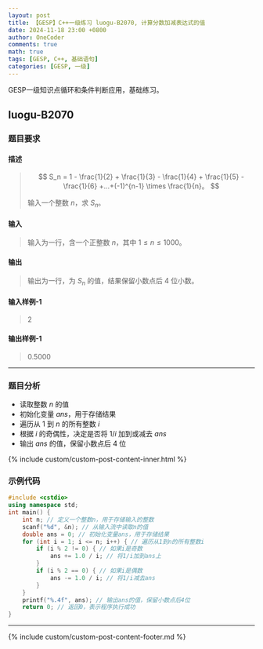```yaml
---
layout: post
title: 【GESP】C++一级练习 luogu-B2070, 计算分数加减表达式的值
date: 2024-11-18 23:00 +0800
author: OneCoder
comments: true
math: true
tags: [GESP, C++, 基础语句]
categories: [GESP, 一级]
---
```

GESP一级知识点循环和条件判断应用，基础练习。

<!--more-->

## luogu-B2070

### 题目要求

#### 描述

>$$
>S_n = 1 - \frac{1}{2} + \frac{1}{3} - \frac{1}{4} + \frac{1}{5} - \frac{1}{6} +...+(-1)^{n-1} \times \frac{1}{n}。
>$$
>
>输入一个整数 $n$，求 $S_n$。

#### 输入

>输入为一行，含一个正整数 $n$，其中 $1 \leq n \leq 1000$。

#### 输出

>输出为一行，为 $S_n$ 的值，结果保留小数点后 $4$ 位小数。

#### 输入样例-1

>2

#### 输出样例-1

>0.5000

---

### 题目分析

- 读取整数 $n$ 的值
- 初始化变量 $ans$，用于存储结果
- 遍历从 $1$ 到 $n$ 的所有整数 $i$
- 根据 $i$ 的奇偶性，决定是否将 $1/i$ 加到或减去 $ans$
- 输出 $ans$ 的值，保留小数点后 $4$ 位

{% include custom/custom-post-content-inner.html %}

### 示例代码

```cpp
#include <cstdio>
using namespace std;
int main() {
    int n; // 定义一个整数n，用于存储输入的整数
    scanf("%d", &n); // 从输入流中读取n的值
    double ans = 0; // 初始化变量ans，用于存储结果
    for (int i = 1; i <= n; i++) { // 遍历从1到n的所有整数i
        if (i % 2 != 0) { // 如果i是奇数
            ans += 1.0 / i; // 将1/i加到ans上
        }
        if (i % 2 == 0) { // 如果i是偶数
            ans -= 1.0 / i; // 将1/i减去ans
        }
    }
    printf("%.4f", ans); // 输出ans的值，保留小数点后4位
    return 0; // 返回0，表示程序执行成功
}
```

---

{% include custom/custom-post-content-footer.md %}
